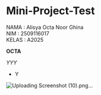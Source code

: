 # Mini-Project-Test
NAMA : Alisya Octa Noor Ghina\
NIM : 2509116017\
KELAS : A2025

**OCTA**

_YYY_

- Y

![Uploading Screenshot (10).png…]()
